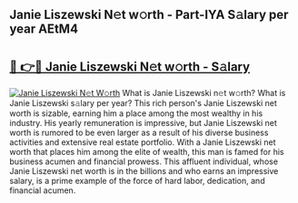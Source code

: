 ## Janie Liszewski N𝚎t w𝚘rth - Part-IYA S𝚊lary per year AEtM4

# <h2><a href="http://gc5alu.nevu.top/?p=Janie+Liszewski">🔗 👉🔴 Janie Liszewski N𝚎t w𝚘rth - S𝚊lary</a></h2>

[![Janie Liszewski N𝚎t W𝚘rth](https://i.imgur.com/Oavwk0R.jpeg)](http://gc5alu.nevu.top/?p=Janie+Liszewski)
What is Janie Liszewski n𝚎t w𝚘rth? What is Janie Liszewski s𝚊lary per year?
This rich person's Janie Liszewski net worth is sizable, earning him a place among the most wealthy in his industry. His yearly remuneration is impressive, but Janie Liszewski net worth is rumored to be even larger as a result of his diverse business activities and extensive real estate portfolio. With a Janie Liszewski net worth that places him among the elite of wealth, this man is famed for his business acumen and financial prowess. This affluent individual, whose Janie Liszewski net worth is in the billions and who earns an impressive salary, is a prime example of the force of hard labor, dedication, and financial acumen.
